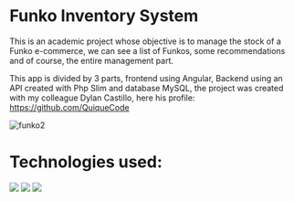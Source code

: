 # Funko Inventory System
This is an academic project whose objective is to manage the stock of a Funko e-commerce, we can see a list of Funkos, some recommendations and of course, the entire management part.

This app is divided by 3 parts, frontend using Angular, Backend using an API created with Php Slim and database MySQL, the project was created with my colleague Dylan Castillo, here his profile: https://github.com/QuiqueCode

![funko2](https://github.com/diegoTech14/funkoCommerce/assets/85724318/961c47fc-4e34-4a34-b03a-28e635c46c9e)

# Technologies used:
<img src="https://img.shields.io/badge/Angular-DD0031?style=for-the-badge&logo=angular&logoColor=white">
<img src="https://img.shields.io/badge/PHP-777BB4?style=for-the-badge&logo=php&logoColor=white">
<img src="https://img.shields.io/badge/MySQL-005C84?style=for-the-badge&logo=mysql&logoColor=white">
